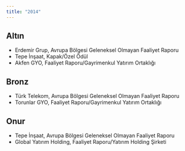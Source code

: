 ```yaml
---
title: "2014"
---
```


## Altın

-   Erdemir Grup, Avrupa Bölgesi Geleneksel Olmayan Faaliyet Raporu
-   Tepe İnşaat, Kapak/Özel Ödül
-   Akfen GYO, Faaliyet Raporu/Gayrimenkul Yatırım Ortaklığı

## Bronz

-   Türk Telekom, Avrupa Bölgesi Geleneksel Olmayan Faaliyet Raporu
-   Torunlar GYO, Faaliyet Raporu/Gayrimenkul Yatırım Ortaklığı

## Onur

-   Tepe İnşaat, Avrupa Bölgesi Geleneksel Olmayan Faaliyet Raporu
-   Global Yatırım Holding, Faaliyet Raporu/Yatırım Holding Şirketi
